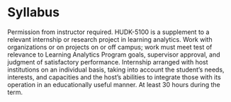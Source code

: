 # Syllabus

Permission from instructor required. HUDK-5100 is a supplement to a relevant internship or research project in learning analytics. Work with organizations or on projects on or off campus; work must meet test of relevance to Learning Analytics Program goals, supervisor approval, and judgment of satisfactory performance. Internship arranged with host institutions on an individual basis, taking into account the student’s needs, interests, and capacities and the host’s abilities to integrate those with its operation in an educationally useful manner. At least 30 hours during the term.
